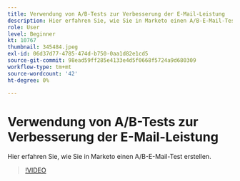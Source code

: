 ```yaml
---
title: Verwendung von A/B-Tests zur Verbesserung der E-Mail-Leistung
description: Hier erfahren Sie, wie Sie in Marketo einen A/B-E-Mail-Test erstellen.
role: User
level: Beginner
kt: 10767
thumbnail: 345484.jpeg
exl-id: 06d37d77-4785-474d-b750-0aa1d82e1cd5
source-git-commit: 98ead59ff285e4133e4d5f0668f5724a9d680309
workflow-type: tm+mt
source-wordcount: '42'
ht-degree: 0%

---
```


# Verwendung von A/B-Tests zur Verbesserung der E-Mail-Leistung

Hier erfahren Sie, wie Sie in Marketo einen A/B-E-Mail-Test erstellen.

>[!VIDEO](https://video.tv.adobe.com/v/345484/?quality=12&learn=on)
